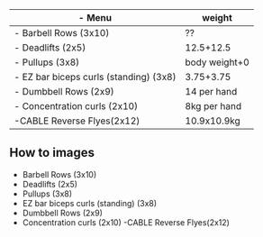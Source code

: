 | \- Menu                  | weight            |
| --------------------------------------- | ------------- |
| \- Barbell Rows (3x10)                  | ??            |
| \- Deadlifts (2x5)                      | 12.5+12.5     |
| \- Pullups (3x8)                        | body weight+0 |
| \- EZ bar biceps curls (standing) (3x8) | 3.75+3.75     |
| \- Dumbbell Rows (2x9)                  | 14 per hand   |
| \- Concentration curls (2x10)           | 8kg per hand  |
| \-CABLE Reverse Flyes(2x12)             | 10.9x10.9kg   |

## How to images

-  Barbell Rows  (3x10)
[](./img/Back_and_Bicep/Barbell_Rows.png)
- Deadlifts (2x5)
[](./Deadlifts.png)
- Pullups (3x8)
- EZ bar biceps curls (standing) (3x8)
- Dumbbell Rows (2x9)
- Concentration curls (2x10)
-CABLE Reverse Flyes(2x12) 